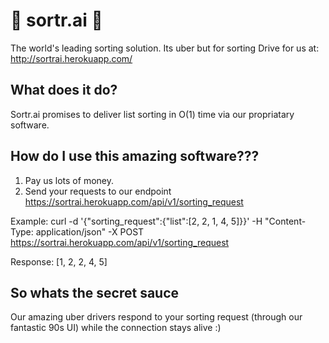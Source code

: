 # 🚗 sortr.ai 🚗
The world's leading sorting solution.
Its uber but for sorting
Drive for us at: http://sortrai.herokuapp.com/

## What does it do?
Sortr.ai promises to deliver list sorting in O(1) time via our propriatary software.

## How do I use this amazing software???
1. Pay us lots of money.
2. Send your requests to our endpoint https://sortrai.herokuapp.com/api/v1/sorting_request

Example: curl -d '{"sorting_request":{"list":[2, 2, 1, 4, 5]}}' -H "Content-Type: application/json" -X POST https://sortrai.herokuapp.com/api/v1/sorting_request

Response: [1, 2, 2, 4, 5]

## So whats the secret sauce
Our amazing uber drivers respond to your sorting request (through our fantastic 90s UI) while the connection stays alive :)
